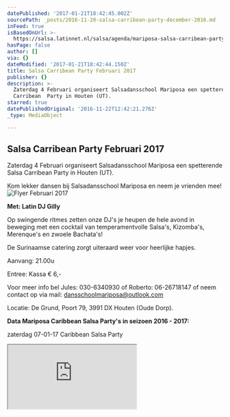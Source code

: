 ```yaml
---
datePublished: '2017-01-21T18:42:45.002Z'
sourcePath: _posts/2016-11-20-salsa-carribean-party-december-2016.md
inFeed: true
isBasedOnUrl: >-
  https://salsa.latinnet.nl/salsa/agenda/mariposa-salsa-carribean-party-december-03-12-2016-stichting-salsa-dansschool-mariposa--houten-utrecht-64186.php
hasPage: false
author: []
via: {}
dateModified: '2017-01-21T18:42:44.150Z'
title: Salsa Carribean Party Februari 2017
publisher: {}
description: >-
  Zaterdag 4 Februari organiseert Salsadansschool Mariposa een spetterende Salsa
  Carribean  Party in Houten (UT).
starred: true
datePublishedOriginal: '2016-11-22T12:42:21.276Z'
_type: MediaObject

---
```

## Salsa Carribean Party Februari 2017

Zaterdag 4 Februari organiseert Salsadansschool Mariposa een spetterende Salsa Carribean Party in Houten (UT).

Kom lekker dansen bij Salsadansschool Mariposa en neem je vrienden mee!
![Flyer Februari 2017](https://the-grid-user-content.s3-us-west-2.amazonaws.com/952f23aa-1d88-4a3d-8a9e-e4cf7b715959.jpg)

**Met: Latin DJ Gilly**

Op swingende ritmes zetten onze DJ's je heupen de hele avond in beweging met een cocktail van temperamentvolle Salsa's, Kizomba's, Merenque's en zwoele Bachata's!

De Surinaamse catering zorgt uiteraard weer voor heerlijke hapjes.

Aanvang: 21.00u

Entree: Kassa € 6,-

Voor meer info bel Jules: 030-6340930 of Roberto: 06-26718147 of neem contact op via mail: dansschoolmariposa@outlook.com

Locatie: De Grund, Poort 79, 3991 DX Houten (Oude Dorp).

**Data Mariposa Caribbean Salsa Party's in seizoen 2016 - 2017:**

zaterdag 07-01-17 Caribbean Salsa Party

<iframe src="https://the-grid.github.io/ed-location/?latitude=52.028147&amp;longitude=5.157487&amp;zoom=16&amp;address=De%20Poort%2077%2C%20Houten%2C%20Utrecht%203991%2C%20Netherlands" style=""></iframe>